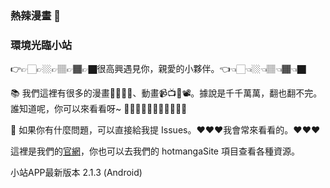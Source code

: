 ### 熱辣漫畫 👋

### 環境光臨小站

👉👉🏻👉🏼👉🏽👉🏾👉🏿很高興遇見你，親愛的小夥伴。👈👈🏻👈🏼👈🏽👈🏾👈🏿

📚 我們這裡有很多的漫畫📕📗📙📘、動畫📹📺📼📽️。據說是千千萬萬，翻也翻不完。誰知道呢，你可以來看看呀~ 🤟🤟🏻🤟🏼🤟🏽🤟🏾🤟🏿

💬    如果你有什麼問題，可以直接給我提 Issues。❤️❤️❤️我會常來看看的。❤️❤️❤️

這裡是我們的[官網](https://www.manga2020.com/)，你也可以去我們的 hotmangaSite 項目查看各種資源。

小站APP最新版本 2.1.3 (Android)

